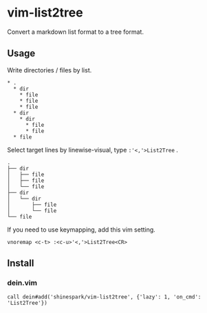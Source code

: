 # vim-list2tree

Convert a markdown list format to a tree format.

## Usage

Write directories / files by list.

```
* .
  * dir
    * file
    * file
    * file
  * dir
    * dir
      * file
      * file
  * file
```

Select target lines by linewise-visual, type `:'<,'>List2Tree` .

```
.
├── dir
│   ├── file
│   ├── file
│   └── file
├── dir
│   └── dir
│       ├── file
│       └── file
└── file
```


If you need to use keymapping, add this vim setting.

```
vnoremap <c-t> :<c-u>'<,'>List2Tree<CR>
```

## Install

### dein.vim

```
call dein#add('shinespark/vim-list2tree', {'lazy': 1, 'on_cmd': 'List2Tree'})
```
